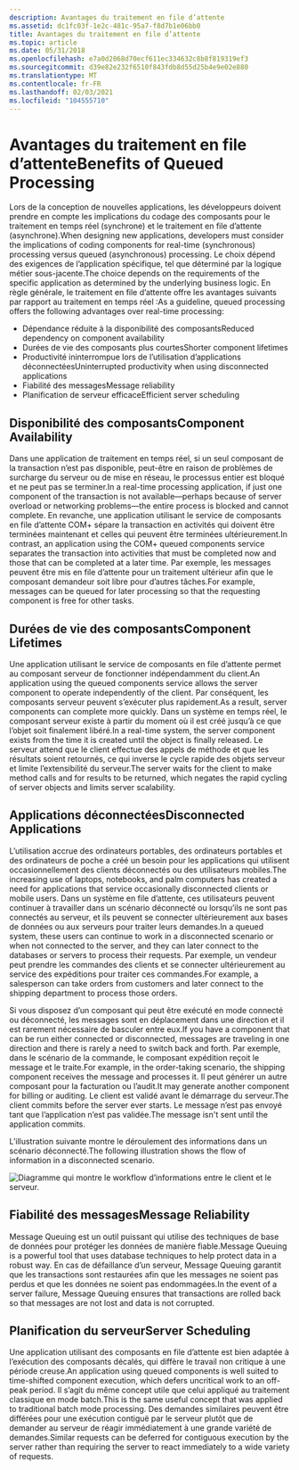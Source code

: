 ```yaml
---
description: Avantages du traitement en file d’attente
ms.assetid: dc1fc03f-1e2c-481c-95a7-f8d7b1e06bb0
title: Avantages du traitement en file d’attente
ms.topic: article
ms.date: 05/31/2018
ms.openlocfilehash: e7a0d2068d70ecf611ec334632c8b8f819319ef3
ms.sourcegitcommit: d39e82e232f6510f843fdb8d55d25b4e9e02e880
ms.translationtype: MT
ms.contentlocale: fr-FR
ms.lasthandoff: 02/03/2021
ms.locfileid: "104555710"
---
```

# <a name="benefits-of-queued-processing"></a><span data-ttu-id="e3280-103">Avantages du traitement en file d’attente</span><span class="sxs-lookup"><span data-stu-id="e3280-103">Benefits of Queued Processing</span></span>

<span data-ttu-id="e3280-104">Lors de la conception de nouvelles applications, les développeurs doivent prendre en compte les implications du codage des composants pour le traitement en temps réel (synchrone) et le traitement en file d’attente (asynchrone).</span><span class="sxs-lookup"><span data-stu-id="e3280-104">When designing new applications, developers must consider the implications of coding components for real-time (synchronous) processing versus queued (asynchronous) processing.</span></span> <span data-ttu-id="e3280-105">Le choix dépend des exigences de l’application spécifique, tel que déterminé par la logique métier sous-jacente.</span><span class="sxs-lookup"><span data-stu-id="e3280-105">The choice depends on the requirements of the specific application as determined by the underlying business logic.</span></span> <span data-ttu-id="e3280-106">En règle générale, le traitement en file d’attente offre les avantages suivants par rapport au traitement en temps réel :</span><span class="sxs-lookup"><span data-stu-id="e3280-106">As a guideline, queued processing offers the following advantages over real-time processing:</span></span>

-   <span data-ttu-id="e3280-107">Dépendance réduite à la disponibilité des composants</span><span class="sxs-lookup"><span data-stu-id="e3280-107">Reduced dependency on component availability</span></span>
-   <span data-ttu-id="e3280-108">Durées de vie des composants plus courtes</span><span class="sxs-lookup"><span data-stu-id="e3280-108">Shorter component lifetimes</span></span>
-   <span data-ttu-id="e3280-109">Productivité ininterrompue lors de l’utilisation d’applications déconnectées</span><span class="sxs-lookup"><span data-stu-id="e3280-109">Uninterrupted productivity when using disconnected applications</span></span>
-   <span data-ttu-id="e3280-110">Fiabilité des messages</span><span class="sxs-lookup"><span data-stu-id="e3280-110">Message reliability</span></span>
-   <span data-ttu-id="e3280-111">Planification de serveur efficace</span><span class="sxs-lookup"><span data-stu-id="e3280-111">Efficient server scheduling</span></span>

## <a name="component-availability"></a><span data-ttu-id="e3280-112">Disponibilité des composants</span><span class="sxs-lookup"><span data-stu-id="e3280-112">Component Availability</span></span>

<span data-ttu-id="e3280-113">Dans une application de traitement en temps réel, si un seul composant de la transaction n’est pas disponible, peut-être en raison de problèmes de surcharge du serveur ou de mise en réseau, le processus entier est bloqué et ne peut pas se terminer.</span><span class="sxs-lookup"><span data-stu-id="e3280-113">In a real-time processing application, if just one component of the transaction is not available—perhaps because of server overload or networking problems—the entire process is blocked and cannot complete.</span></span> <span data-ttu-id="e3280-114">En revanche, une application utilisant le service de composants en file d’attente COM+ sépare la transaction en activités qui doivent être terminées maintenant et celles qui peuvent être terminées ultérieurement.</span><span class="sxs-lookup"><span data-stu-id="e3280-114">In contrast, an application using the COM+ queued components service separates the transaction into activities that must be completed now and those that can be completed at a later time.</span></span> <span data-ttu-id="e3280-115">Par exemple, les messages peuvent être mis en file d’attente pour un traitement ultérieur afin que le composant demandeur soit libre pour d’autres tâches.</span><span class="sxs-lookup"><span data-stu-id="e3280-115">For example, messages can be queued for later processing so that the requesting component is free for other tasks.</span></span>

## <a name="component-lifetimes"></a><span data-ttu-id="e3280-116">Durées de vie des composants</span><span class="sxs-lookup"><span data-stu-id="e3280-116">Component Lifetimes</span></span>

<span data-ttu-id="e3280-117">Une application utilisant le service de composants en file d’attente permet au composant serveur de fonctionner indépendamment du client.</span><span class="sxs-lookup"><span data-stu-id="e3280-117">An application using the queued components service allows the server component to operate independently of the client.</span></span> <span data-ttu-id="e3280-118">Par conséquent, les composants serveur peuvent s’exécuter plus rapidement.</span><span class="sxs-lookup"><span data-stu-id="e3280-118">As a result, server components can complete more quickly.</span></span> <span data-ttu-id="e3280-119">Dans un système en temps réel, le composant serveur existe à partir du moment où il est créé jusqu’à ce que l’objet soit finalement libéré.</span><span class="sxs-lookup"><span data-stu-id="e3280-119">In a real-time system, the server component exists from the time it is created until the object is finally released.</span></span> <span data-ttu-id="e3280-120">Le serveur attend que le client effectue des appels de méthode et que les résultats soient retournés, ce qui inverse le cycle rapide des objets serveur et limite l’extensibilité du serveur.</span><span class="sxs-lookup"><span data-stu-id="e3280-120">The server waits for the client to make method calls and for results to be returned, which negates the rapid cycling of server objects and limits server scalability.</span></span>

## <a name="disconnected-applications"></a><span data-ttu-id="e3280-121">Applications déconnectées</span><span class="sxs-lookup"><span data-stu-id="e3280-121">Disconnected Applications</span></span>

<span data-ttu-id="e3280-122">L’utilisation accrue des ordinateurs portables, des ordinateurs portables et des ordinateurs de poche a créé un besoin pour les applications qui utilisent occasionnellement des clients déconnectés ou des utilisateurs mobiles.</span><span class="sxs-lookup"><span data-stu-id="e3280-122">The increasing use of laptops, notebooks, and palm computers has created a need for applications that service occasionally disconnected clients or mobile users.</span></span> <span data-ttu-id="e3280-123">Dans un système en file d’attente, ces utilisateurs peuvent continuer à travailler dans un scénario déconnecté ou lorsqu’ils ne sont pas connectés au serveur, et ils peuvent se connecter ultérieurement aux bases de données ou aux serveurs pour traiter leurs demandes.</span><span class="sxs-lookup"><span data-stu-id="e3280-123">In a queued system, these users can continue to work in a disconnected scenario or when not connected to the server, and they can later connect to the databases or servers to process their requests.</span></span> <span data-ttu-id="e3280-124">Par exemple, un vendeur peut prendre les commandes des clients et se connecter ultérieurement au service des expéditions pour traiter ces commandes.</span><span class="sxs-lookup"><span data-stu-id="e3280-124">For example, a salesperson can take orders from customers and later connect to the shipping department to process those orders.</span></span>

<span data-ttu-id="e3280-125">Si vous disposez d’un composant qui peut être exécuté en mode connecté ou déconnecté, les messages sont en déplacement dans une direction et il est rarement nécessaire de basculer entre eux.</span><span class="sxs-lookup"><span data-stu-id="e3280-125">If you have a component that can be run either connected or disconnected, messages are traveling in one direction and there is rarely a need to switch back and forth.</span></span> <span data-ttu-id="e3280-126">Par exemple, dans le scénario de la commande, le composant expédition reçoit le message et le traite.</span><span class="sxs-lookup"><span data-stu-id="e3280-126">For example, in the order-taking scenario, the shipping component receives the message and processes it.</span></span> <span data-ttu-id="e3280-127">Il peut générer un autre composant pour la facturation ou l’audit.</span><span class="sxs-lookup"><span data-stu-id="e3280-127">It may generate another component for billing or auditing.</span></span> <span data-ttu-id="e3280-128">Le client est validé avant le démarrage du serveur.</span><span class="sxs-lookup"><span data-stu-id="e3280-128">The client commits before the server ever starts.</span></span> <span data-ttu-id="e3280-129">Le message n’est pas envoyé tant que l’application n’est pas validée.</span><span class="sxs-lookup"><span data-stu-id="e3280-129">The message isn't sent until the application commits.</span></span>

<span data-ttu-id="e3280-130">L’illustration suivante montre le déroulement des informations dans un scénario déconnecté.</span><span class="sxs-lookup"><span data-stu-id="e3280-130">The following illustration shows the flow of information in a disconnected scenario.</span></span>

![Diagramme qui montre le workflow d’informations entre le client et le serveur.](images/b1818188-0294-4bd8-8bbe-9fe8eea9e09a.png)

## <a name="message-reliability"></a><span data-ttu-id="e3280-132">Fiabilité des messages</span><span class="sxs-lookup"><span data-stu-id="e3280-132">Message Reliability</span></span>

<span data-ttu-id="e3280-133">Message Queuing est un outil puissant qui utilise des techniques de base de données pour protéger les données de manière fiable.</span><span class="sxs-lookup"><span data-stu-id="e3280-133">Message Queuing is a powerful tool that uses database techniques to help protect data in a robust way.</span></span> <span data-ttu-id="e3280-134">En cas de défaillance d’un serveur, Message Queuing garantit que les transactions sont restaurées afin que les messages ne soient pas perdus et que les données ne soient pas endommagées.</span><span class="sxs-lookup"><span data-stu-id="e3280-134">In the event of a server failure, Message Queuing ensures that transactions are rolled back so that messages are not lost and data is not corrupted.</span></span>

## <a name="server-scheduling"></a><span data-ttu-id="e3280-135">Planification du serveur</span><span class="sxs-lookup"><span data-stu-id="e3280-135">Server Scheduling</span></span>

<span data-ttu-id="e3280-136">Une application utilisant des composants en file d’attente est bien adaptée à l’exécution des composants décalés, qui diffère le travail non critique à une période creuse.</span><span class="sxs-lookup"><span data-stu-id="e3280-136">An application using queued components is well suited to time-shifted component execution, which defers uncritical work to an off-peak period.</span></span> <span data-ttu-id="e3280-137">Il s’agit du même concept utile que celui appliqué au traitement classique en mode batch.</span><span class="sxs-lookup"><span data-stu-id="e3280-137">This is the same useful concept that was applied to traditional batch mode processing.</span></span> <span data-ttu-id="e3280-138">Des demandes similaires peuvent être différées pour une exécution contiguë par le serveur plutôt que de demander au serveur de réagir immédiatement à une grande variété de demandes.</span><span class="sxs-lookup"><span data-stu-id="e3280-138">Similar requests can be deferred for contiguous execution by the server rather than requiring the server to react immediately to a wide variety of requests.</span></span>

 

 



